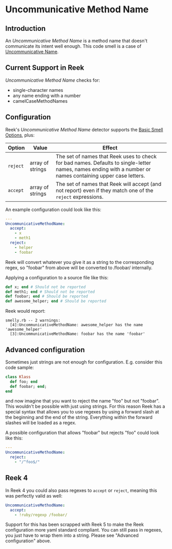 # Uncommunicative Method Name

## Introduction

An _Uncommunicative Method Name_ is a method name that doesn't communicate its
intent well enough. This code smell is a case of
[Uncommunicative Name](Uncommunicative-Name.md).

## Current Support in Reek

_Uncommunicative Method Name_ checks for:

* single-character names
* any name ending with a number
* camelCaseMethodNames

## Configuration

Reek's _Uncommunicative Method Name_ detector supports the
[Basic Smell Options](Basic-Smell-Options.md), plus:

| Option         | Value       | Effect  |
| ---------------|-------------|---------|
| `reject` | array of strings | The set of names that Reek uses to check for bad names. Defaults to single-letter names, names ending with a number or names containing upper case letters. |
| `accept` | array of strings | The set of names that Reek will accept (and not report) even if they match one of the `reject` expressions. |

An example configuration could look like this:

```yaml
---
UncommunicativeMethodName:
  accept:
    - x
    - meth1
  reject:
    - helper
    - foobar
```

Reek will convert whatever you give it as a string to the corresponding regex, so "foobar" from above will be converted to /foobar/ internally. 

Applying a configuration to a source file like this:

```ruby
def x; end # Should not be reported
def meth1; end # Should not be reported
def foobar; end # Should be reported
def awesome_helper; end # Should be reported
```

Reek would report:

```
smelly.rb -- 2 warnings:
  [4]:UncommunicativeMethodName: awesome_helper has the name 'awesome_helper'
  [3]:UncommunicativeMethodName: foobar has the name 'foobar'
```

## Advanced configuration

Sometimes just strings are not enough for configuration. E.g. consider this code sample:

```ruby
class Klass
  def foo; end
  def foobar; end;
end
```

and now imagine that you want to reject the name "foo" but not "foobar". This wouldn't be possible with just using strings.
For this reason Reek has a special syntax that allows you to use regexes by using a forward slash at the beginning and the end of the string.
Everything within the forward slashes will be loaded as a regex.

A possible configuration that allows "foobar" but rejects "foo" could look like this:

```yaml
---
UncommunicativeMethodName:
  reject:
    - "/^foo$/"
```

## Reek 4

In Reek 4 you could also pass regexes to `accept` or `reject`, meaning this was perfectly valid as well:

```yaml
UncommunicativeMethodName:
  accept:
    - !ruby/regexp /foobar/
```

Support for this has been scrapped with Reek 5 to make the Reek configuration more yaml standard compliant.
You can still pass in regexes, you just have to wrap them into a string. Please see "Advanced configuration" above.
